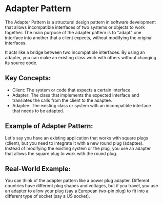 # Adapter Pattern
The Adapter Pattern is a structural design pattern in software development that allows incompatible interfaces of two systems or objects to work together. The main purpose of the adapter pattern is to "adapt" one interface into another that a client expects, without modifying the original interfaces.

It acts like a bridge between two incompatible interfaces. By using an adapter, you can make an existing class work with others without changing its source code.

## Key Concepts:
- Client: The system or code that expects a certain interface.
- Adapter: The class that implements the expected interface and translates the calls from the client to the adaptee.
- Adaptee: The existing class or system with an incompatible interface that needs to be adapted.

## Example of Adapter Pattern:
Let's say you have an existing application that works with square plugs (client), but you need to integrate it with a new round plug (adaptee). Instead of modifying the existing system or the plug, you use an adapter that allows the square plug to work with the round plug.

## Real-World Example:
You can think of the adapter pattern like a power plug adapter. Different countries have different plug shapes and voltages, but if you travel, you use an adapter to allow your plug (say a European two-pin plug) to fit into a different type of socket (say a US socket).